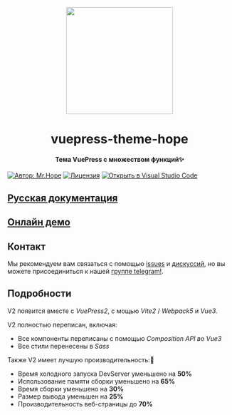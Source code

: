 <!-- markdownlint-disable -->
<p align="center">
  <img width="240" src="https://theme-hope.vuejs.press/logo.svg" style="text-align: center;">
</p>
<h1 align="center">vuepress-theme-hope</h1>
<h4 align="center">Тема VuePress с множеством функций✨</h4>

[![Автор: Mr.Hope](https://img.shields.io/badge/author-Mr.Hope-blue.svg?style=for-the-badge)](https://mrhope.site)
[![Лицензия](https://img.shields.io/npm/l/vuepress-theme-hope.svg?style=for-the-badge)](https://github.com/vuepress-theme-hope/vuepress-theme-hope/blob/main/LICENSE)
[![Открыть в Visual Studio Code](https://img.shields.io/badge/-open%20in%20vscode-blue?style=for-the-badge&logo=visualstudiocode)](https://open.vscode.dev/vuepress-theme-hope/vuepress-theme-hope)

## [Русская документация](https://theme-hope.vuejs.press/ru/)

## [Онлайн демо](https://stackblitz.com/fork/vuepress-theme-hope)

## Контакт

Мы рекомендуем вам связаться с помощью [issues](https://github.com/vuepress-theme-hope/vuepress-theme-hope/issues) и [дискуссий](https://github.com/vuepress-theme-hope/vuepress-theme-hope/discussions), но вы можете присоединиться к нашей [группе telegram!](https://t.me/vuepressthemehope).

## Подробности

V2 появится вместе с _VuePress2_, с мощью _Vite2_ / _Webpack5_ и _Vue3_.

V2 полностью переписан, включая:

- Все компоненты переписаны с помощью _Composition API во Vue3_
- Все стили перенесены в _Sass_

Также V2 имеет лучшую производительность:🚀

- Время холодного запуска DevServer уменьшено на **50%**
- Использование памяти сборки уменьшено на **65%**
- Время сборки уменьшено на **30%**
- Размер вывода уменьшен на **25%**
- Производительность веб-страницы до **70%**

